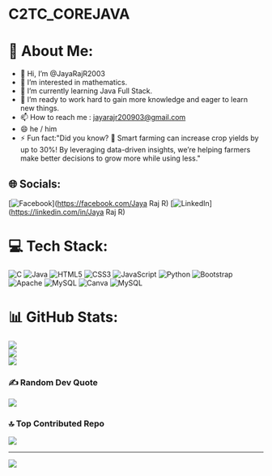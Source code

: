 # C2TC_COREJAVA

# 💫 About Me:
- 👋 Hi, I’m @JayaRajR2003
- 👀 I’m interested in mathematics. 
- 🌱 I’m currently learning Java Full Stack. 
- 💞️ I’m ready to work hard to gain more knowledge and
     eager to learn new things. 
- 📫 How to reach me : jayarajr200903@gmail.com
- 😄 he / him
- ⚡ Fun fact:"Did you know? 🌱 Smart farming can increase crop yields
      by up to 30%! By leveraging data-driven insights, we’re helping
      farmers make better decisions to grow more while using less."
  
## 🌐 Socials:
[![Facebook](https://img.shields.io/badge/Facebook-%231877F2.svg?logo=Facebook&logoColor=white)](https://facebook.com/Jaya Raj R) [![LinkedIn](https://img.shields.io/badge/LinkedIn-%230077B5.svg?logo=linkedin&logoColor=white)](https://linkedin.com/in/Jaya Raj R) 

# 💻 Tech Stack:
![C](https://img.shields.io/badge/c-%2300599C.svg?style=for-the-badge&logo=c&logoColor=white) ![Java](https://img.shields.io/badge/java-%23ED8B00.svg?style=for-the-badge&logo=openjdk&logoColor=white) ![HTML5](https://img.shields.io/badge/html5-%23E34F26.svg?style=for-the-badge&logo=html5&logoColor=white) ![CSS3](https://img.shields.io/badge/css3-%231572B6.svg?style=for-the-badge&logo=css3&logoColor=white) ![JavaScript](https://img.shields.io/badge/javascript-%23323330.svg?style=for-the-badge&logo=javascript&logoColor=%23F7DF1E) ![Python](https://img.shields.io/badge/python-3670A0?style=for-the-badge&logo=python&logoColor=ffdd54) ![Bootstrap](https://img.shields.io/badge/bootstrap-%238511FA.svg?style=for-the-badge&logo=bootstrap&logoColor=white) ![Apache](https://img.shields.io/badge/apache-%23D42029.svg?style=for-the-badge&logo=apache&logoColor=white) ![MySQL](https://img.shields.io/badge/mysql-4479A1.svg?style=for-the-badge&logo=mysql&logoColor=white) ![Canva](https://img.shields.io/badge/Canva-%2300C4CC.svg?style=for-the-badge&logo=Canva&logoColor=white) ![MySQL](https://img.shields.io/badge/mysql-4479A1.svg?style=for-the-badge&logo=mysql&logoColor=white)
# 📊 GitHub Stats:
![](https://github-readme-stats.vercel.app/api?username=JayaRajR2003&theme=merko&hide_border=true&include_all_commits=true&count_private=false)<br/>
![](https://github-readme-streak-stats.herokuapp.com/?user=JayaRajR2003&theme=merko&hide_border=true)<br/>
![](https://github-readme-stats.vercel.app/api/top-langs/?username=JayaRajR2003&theme=merko&hide_border=true&include_all_commits=true&count_private=false&layout=compact)

### ✍️ Random Dev Quote
![](https://quotes-github-readme.vercel.app/api?type=horizontal&theme=radical)

### 🔝 Top Contributed Repo
![](https://github-contributor-stats.vercel.app/api?username=JayaRajR2003&limit=5&theme=merko&combine_all_yearly_contributions=true)

---
[![](https://visitcount.itsvg.in/api?id=JayaRajR2003&icon=0&color=0)](https://visitcount.itsvg.in)

<!-- Proudly created with GPRM ( https://gprm.itsvg.in ) -->


<!---
JayaRajR2003/JayaRajR2003 is a ✨ special ✨ repository because its `README.md` (this file) appears on your GitHub profile.
You can click the Preview link to take a look at your changes.
--->
